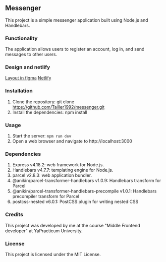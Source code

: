 ## Messenger
This project is a simple messenger application built using Node.js and Handlebars.

### Functionality
The application allows users to register an account, log in, and send messages to other users.

### Design and netlify
[Layout in figma](https://www.figma.com/file/AKBwHk1lZMnL6ZsF0tjtu0/Chat_sprint1?type=design&node-id=0%3A1&t=crbwfKtlkXzUnefJ-1)
[Netlify](https://dynamic-alfajores-84a356.netlify.app/)

### Installation
1. Clone the repository: git clone https://github.com/Tailler1992/messenger.git
2. Install the dependencies: npm install

### Usage
1. Start the server: `npm run dev`
2. Open a web browser and navigate to http://localhost:3000

### Dependencies
1. Express v4.18.2: web framework for Node.js.
2. Handlebars v4.7.7: templating engine for Node.js.
3. parcel v2.8.3: web application bundler.
4. @anikin/parcel-transformer-handlebars v1.0.9: Handlebars transform for Parcel
5. @anikin/parcel-transformer-handlebars-precompile v1.0.1: Handlebars precompiler transform for Parcel
6. postcss-nested v6.0.1: PostCSS plugin for writing nested CSS

### Credits
This project was developed by me at the course "Middle Frontend developer" at YaPracticum University.

### License
This project is licensed under the MIT License.